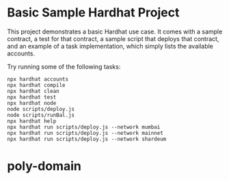 # Basic Sample Hardhat Project

This project demonstrates a basic Hardhat use case. It comes with a sample contract, a test for that contract, a sample script that deploys that contract, and an example of a task implementation, which simply lists the available accounts.

Try running some of the following tasks:

```shell
npx hardhat accounts
npx hardhat compile
npx hardhat clean
npx hardhat test
npx hardhat node
node scripts/deploy.js
node scripts/runBal.js
npx hardhat help
npx hardhat run scripts/deploy.js --network mumbai
npx hardhat run scripts/deploy.js --network mainnet
npx hardhat run scripts/deploy.js --network shardeum
```
# poly-domain
